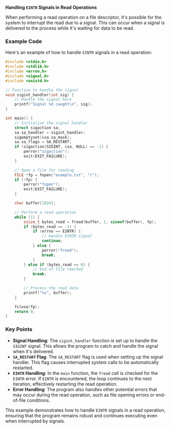 **Handling `EINTR` Signals in Read Operations**

When performing a read operation on a file descriptor, it's possible for the system to interrupt the read due to a signal. This can occur when a signal is delivered to the process while it's waiting for data to be read.

### Example Code

Here's an example of how to handle `EINTR` signals in a read operation:

```c
#include <stdio.h>
#include <stdlib.h>
#include <errno.h>
#include <signal.h>
#include <unistd.h>

// Function to handle the signal
void sigint_handler(int sig) {
    // Handle the signal here
    printf("Signal %d caught\n", sig);
}

int main() {
    // Initialize the signal handler
    struct sigaction sa;
    sa.sa_handler = sigint_handler;
    sigemptyset(&sa.sa_mask);
    sa.sa_flags = SA_RESTART;
    if (sigaction(SIGINT, &sa, NULL) == -1) {
        perror("sigaction");
        exit(EXIT_FAILURE);
    }

    // Open a file for reading
    FILE *fp = fopen("example.txt", "r");
    if (!fp) {
        perror("fopen");
        exit(EXIT_FAILURE);
    }

    char buffer[1024];

    // Perform a read operation
    while (1) {
        ssize_t bytes_read = fread(buffer, 1, sizeof(buffer), fp);
        if (bytes_read == -1) {
            if (errno == EINTR) {
                // Handle EINTR signal
                continue;
            } else {
                perror("fread");
                break;
            }
        } else if (bytes_read == 0) {
            // End of file reached
            break;
        }

        // Process the read data
        printf("%s", buffer);
    }

    fclose(fp);
    return 0;
}
```

### Key Points

-   **Signal Handling**: The `sigint_handler` function is set up to handle the `SIGINT` signal. This allows the program to catch and handle the signal when it's delivered.
-   **`SA_RESTART` Flag**: The `SA_RESTART` flag is used when setting up the signal handler. This flag causes interrupted system calls to be automatically restarted.
-   **`EINTR` Handling**: In the `main` function, the `fread` call is checked for the `EINTR` error. If `EINTR` is encountered, the loop continues to the next iteration, effectively restarting the read operation.
-   **Error Handling**: The program also handles other potential errors that may occur during the read operation, such as file opening errors or end-of-file conditions.

This example demonstrates how to handle `EINTR` signals in a read operation, ensuring that the program remains robust and continues executing even when interrupted by signals.